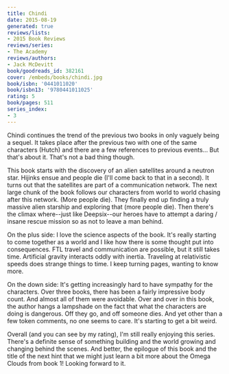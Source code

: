 ```yaml
---
title: Chindi
date: 2015-08-19
generated: true
reviews/lists:
- 2015 Book Reviews
reviews/series:
- The Academy
reviews/authors:
- Jack McDevitt
book/goodreads_id: 382161
cover: /embeds/books/chindi.jpg
book/isbn: '0441011020'
book/isbn13: '9780441011025'
rating: 5
book/pages: 511
series_index:
- 3
---
```

Chindi continues the trend of the previous two books in only vaguely being a sequel. It takes place after the previous two with one of the same characters (Hutch) and there are a few references to previous events... But that's about it. That's not a bad thing though.  

This book starts with the discovery of an alien satellites around a neutron star. Hijinks ensue and people die (I'll come back to that in a second). It turns out that the satellites are part of a communication network. The next large chunk of the book follows our characters from world to world chasing after this network. (More people die). They finally end up finding a truly massive alien starship and exploring that (more people die). Then there's the climax where--just like Deepsix--our heroes have to attempt a daring / insane rescue mission so as not to leave a man behind.  

<!--more-->

On the plus side: I love the science aspects of the book. It's really starting to come together as a world and I like how there is some thought put into consequences. FTL travel and communication are possible, but it still takes time. Artificial gravity interacts oddly with inertia. Traveling at relativistic speeds does strange things to time. I keep turning pages, wanting to know more.  

On the down side: It's getting increasingly hard to have sympathy for the characters. Over three books, there has been a fairly impressive body count. And almost all of them were avoidable. Over and over in this book, the author hangs a lampshade on the fact that what the characters are doing is dangerous. Off they go, and off someone dies. And yet other than a few token comments, no one seems to care. It's starting to get a bit weird.  

Overall (and you can see by my rating), I'm still really enjoying this series. There's a definite sense of something building and the world growing and changing behind the scenes. And better, the epilogue of this book and the title of the next hint that we might just learn a bit more about the Omega Clouds from book 1! Looking forward to it.
